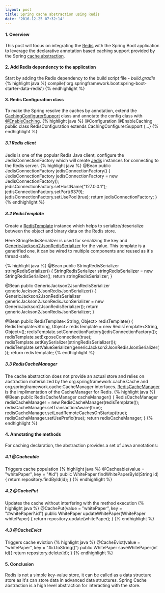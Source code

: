 ```yaml
---
layout: post
title: Spring cache abstraction using Redis
date: '2016-12-25 07:32:14'
---
```


####  1. Overview
This post will focus on integrating the [Redis](//redis.io/) with the Spring Boot application to leverage the declarative annotation based caching support provided by the Spring [cache abstraction](//docs.spring.io/spring/docs/current/spring-framework-reference/html/cache.html).

#### 2. Add Redis dependency to the application
Start by adding the Redis dependency to the build script file - *build.gradle*
{% highlight java %}
compile('org.springframework.boot:spring-boot-starter-data-redis')
{% endhighlight %}
#### 3. Redis Configuration class
To make the Spring resolve the caches by annotation, extend the [CachingConfigurerSupport](//docs.spring.io/spring/docs/current/javadoc-api/org/springframework/cache/annotation/CachingConfigurerSupport.html) class and annotate the config class with [@EnableCaching](//docs.spring.io/spring-framework/docs/current/javadoc-api/org/springframework/cache/annotation/EnableCaching.html).
{% highlight java %}
@Configuration
@EnableCaching
public class RedisConfiguration extends CachingConfigurerSupport {...}
{% endhighlight %}
#####    3.1 Redis client 
Jedis is one of the popular Redis Java client, configure the JedisConnectionFactory which will create [Jedis](//github.com/xetorthio/jedis) instances for connecting to the Redis server.
{% highlight java %}
  @Bean
  public JedisConnectionFactory jedisConnectionFactory() {
    JedisConnectionFactory jedisConnectionFactory = new JedisConnectionFactory();
    jedisConnectionFactory.setHostName("127.0.0.1");
    jedisConnectionFactory.setPort(6379);
    jedisConnectionFactory.setUsePool(true);
    return jedisConnectionFactory;
  }
{% endhighlight %}
#####    3.2 RedisTemplate
Create a [RedisTemplate](//docs.spring.io/spring-data/redis/docs/current/api/org/springframework/data/redis/core/RedisTemplate.html) instance which helps to serialize/deserialize between the object and binary data on the Redis store.

Here StringRedisSerializer is used for serializing the key and [GenericJackson2JsonRedisSerializer](//docs.spring.io/spring-data/redis/docs/current/api/org/springframework/data/redis/serializer/GenericJackson2JsonRedisSerializer.html) for the value. This template is a generified one, it can be wired to multiple components and reused as it's thread-safe.


{% highlight java %}
  @Bean
  public StringRedisSerializer stringRedisSerializer() {
    StringRedisSerializer stringRedisSerializer = new StringRedisSerializer();
    return stringRedisSerializer;
  }

  @Bean
  public GenericJackson2JsonRedisSerializer genericJackson2JsonRedisJsonSerializer() {
    GenericJackson2JsonRedisSerializer genericJackson2JsonRedisJsonSerializer =
        new GenericJackson2JsonRedisSerializer();
    return genericJackson2JsonRedisJsonSerializer;
  }

  @Bean
  public RedisTemplate<String, Object> redisTemplate() {
    RedisTemplate<String, Object> redisTemplate = new RedisTemplate<String, Object>();
    redisTemplate.setConnectionFactory(jedisConnectionFactory());
    redisTemplate.setExposeConnection(true);
    redisTemplate.setKeySerializer(stringRedisSerializer());
    redisTemplate.setValueSerializer(genericJackson2JsonRedisJsonSerializer());
    return redisTemplate;
{% endhighlight %}
#####    3.3 RedisCacheManager
The cache abstraction does not provide an actual store and relies on abstraction materialized by the org.springframework.cache.Cache and org.springframework.cache.CacheManager interfaces.
[RedisCacheManager](//docs.spring.io/spring-data/redis/docs/current/api/org/springframework/data/redis/cache/RedisCacheManager.html) is the implimentation of the CacheManager for Redis. 
{% highlight java %}
  @Bean
  public RedisCacheManager cacheManager() {
    RedisCacheManager redisCacheManager = new RedisCacheManager(redisTemplate());
    redisCacheManager.setTransactionAware(true);
    redisCacheManager.setLoadRemoteCachesOnStartup(true);
    redisCacheManager.setUsePrefix(true);
    return redisCacheManager;
  }
{% endhighlight %}

#### 4. Annotating the methods
For caching declaration, the abstraction provides a set of Java annotations:

##### 4.1 @Cacheable 
Triggers cache population
{% highlight java %}
    @Cacheable(value = "whitePaper", key = "#id")
    public WhitePaper findWhitePaperById(String id) 
    {
        return repository.findById(id);
    }
{% endhighlight %}
##### 4.2 @CachePut 
Updates the cache without interfering with the method execution
{% highlight java %}
    @CachePut(value = "whitePaper", key = "#whitePaper?.id")
    public WhitePaper updateWhitePaper(WhitePaper whitePaper)
    {
        return repository.update(whitePaper);
    }
{% endhighlight %}

##### 4.3 @CacheEvict 
Triggers cache eviction
{% highlight java %}
    @CacheEvict(value = "whitePaper", key = "#id.toString()")
    public WhitePaper saveWhitePaper(int id){
        return repository.delete(id);
    }
{% endhighlight %}
#### 5. Conclusion
Redis is not a simple key-value store, it can be called as a data structure store as it's can store data in advanced data structures. Spring Cache abstraction is a high level abstraction for interacting with the store.
